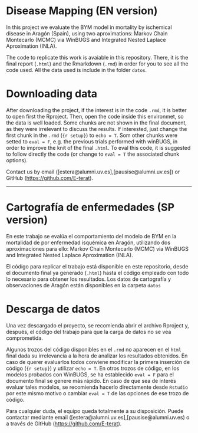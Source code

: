 # Disease Mapping (EN version)

In this project we evaluate the BYM model in mortality by ischemical disease in Aragón (Spain), using two aproximations: Markov Chain Montecarlo (MCMC) via WinBUGS and Integrated Nested Laplace Aproximation (INLA). 

The code to replicate this work is avaiable in this repository. There, it is the final report (`.html`) and the Rmarkdown (`.rmd`) in order for you to see all the code used. All the data used is include in the folder `datos`. 


# Downloading data

After downloading the project, if the interest is in the code `.rmd`, it is better to open first the Rproject. Then, open the code inside this environmet, so the data is well loaded.
Some chunks are not shown in the final document, as they were irrelevant to discuss the results. If interested, just change the first chunk in the `.rmd` (`{r setup}`)  to `echo = T`. Som other chunks were setted to `eval = F`, e.g. the previous trials performed with winBUGS, in order to improve the knit of the final `.html`. To eval this code, it is suggested to follow directly the code (or change to `eval = T` the associated chunk options). 

Contact us by email ([estera\@alumni.uv.es],[pausise\@alumni.uv.es]) or GitHub (<https://github.com/E-terat>).


----------------------------------------------


# Cartografía de enfermedades (SP version)

En este trabajo se evalúa el comportamiento del modelo de BYM en la mortalidad de por enfermedad isquémica en Aragón, utilizando dos aproximaciones para ello: Markov Chain Montecarlo (MCMC) via WinBUGS and Integrated Nested Laplace Aproximation (INLA). 

El código para replicar el trabajo está disponible en este repositorio, desde el documento final ya generado (`.html`) hasta el código empleado con todo lo necesario para obtener los resultados. Los datos de cartografía y observaciones de Aragón están disponibles en la carpeta `datos`

# Descarga de datos
Una vez descargado el proyecto, se recomienda abrir el archivo Rproject y, después, el código del trabajo para que la carga de datos no se vea comprometida. 

Algunos trozos del código disponibles en el `.rmd` no aparecen en el `html` final dada su irrelevancia a la hora de analizar los resultados obtenidos. En caso de querer evaluarlos todos conviene modificar la primera inserción de código (`{r setup}`) y utilizar `echo = T`. En otros trozos de código, en los modelos probados con WinBUGS, se ha establecido `eval = F` para el documento final se genere más rápido. En caso de que sea de interés evaluar tales modelos, se recomienda hacerlo directamente desde `Rstudio` por este mismo motivo o cambiar `eval = T` de las opciones de ese trozo de código.

Para cualquier duda, el equípo queda totalmente a su disposición. Puede contactar mediante email ([estera\@alumni.uv.es],[pausise\@alumni.uv.es) o a través de GitHub (<https://github.com/E-terat>).
